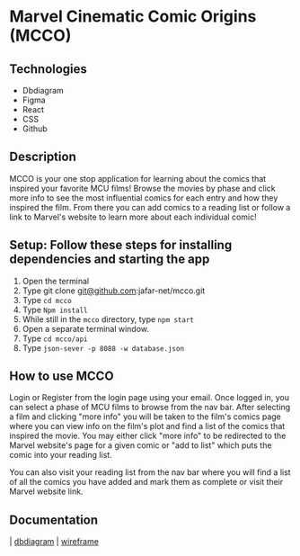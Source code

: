 # Marvel Cinematic Comic Origins (MCCO)

## Technologies

- Dbdiagram
- Figma
- React
- CSS
- Github

## Description

MCCO is your one stop application for learning about the comics that inspired your favorite MCU films!  Browse the movies by phase and click more info to see the most influential comics for each entry and how they inspired the film.  From there you can add comics to a reading list or follow a link to Marvel's website to learn more about each individual comic!

## Setup: Follow these steps for installing dependencies and starting the app

1. Open the terminal
2. Type git clone git@github.com:jafar-net/mcco.git
3. Type `cd mcco`
4. Type `Npm install`
5. While still in the `mcco` directory, type `npm start`
6. Open a separate terminal window. 
7. Type `cd mcco/api` 
8. Type `json-sever -p 8088 -w database.json`

## How to use MCCO

Login or Register from the login page using your email.  Once logged in, you can select a phase of MCU films to browse from the nav bar.  After selecting a film and clicking "more info" you will be taken to the film's comics page where you can view info on the film's plot and find a list of the comics that inspired the movie.  You may either click "more info" to be redirected to the Marvel website's page for a given comic or "add to list" which puts the comic into your reading list.  

You can also visit your reading list from the nav bar where you will find a list of all the comics you have added and mark them as complete or visit their Marvel website link.

## Documentation

| [dbdiagram](public/journal_ERD.png) | [wireframe](https://www.figma.com/file/FA29KtHat6HD4a2Mbn1mlX/MCCO-Wireframe?node-id=0%3A1) 